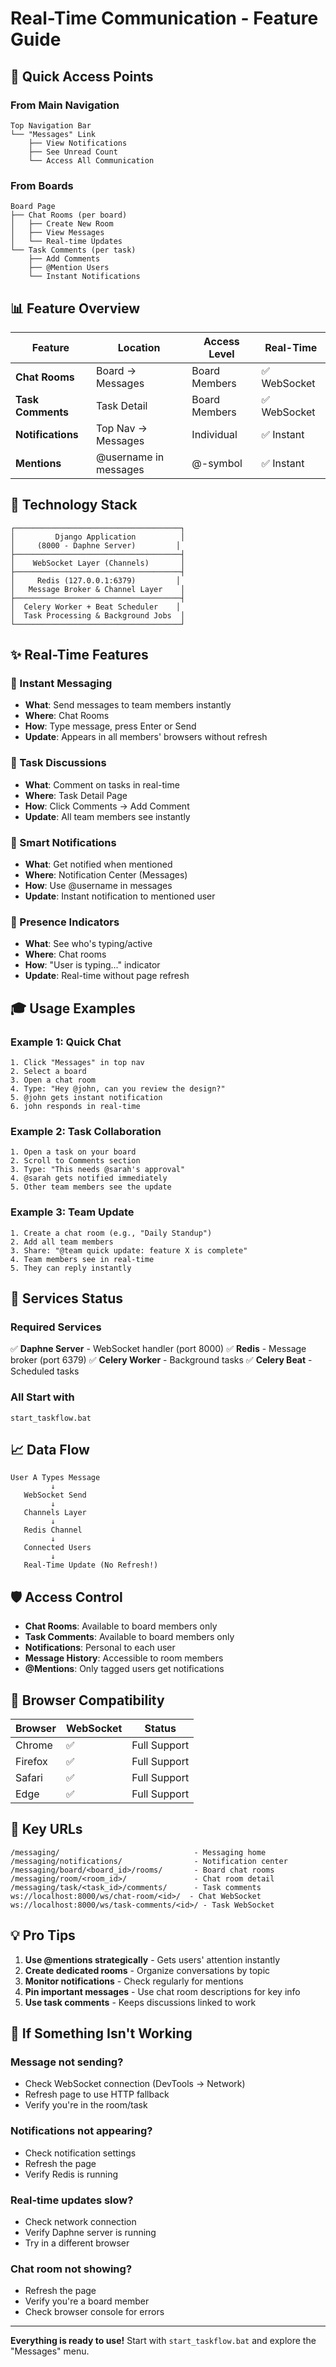 # Real-Time Communication - Feature Guide

## 🎯 Quick Access Points

### From Main Navigation
```
Top Navigation Bar
└── "Messages" Link
    ├── View Notifications
    ├── See Unread Count
    └── Access All Communication
```

### From Boards
```
Board Page
├── Chat Rooms (per board)
│   ├── Create New Room
│   ├── View Messages
│   └── Real-time Updates
└── Task Comments (per task)
    ├── Add Comments
    ├── @Mention Users
    └── Instant Notifications
```

## 📊 Feature Overview

| Feature | Location | Access Level | Real-Time |
|---------|----------|--------------|-----------|
| **Chat Rooms** | Board → Messages | Board Members | ✅ WebSocket |
| **Task Comments** | Task Detail | Board Members | ✅ WebSocket |
| **Notifications** | Top Nav → Messages | Individual | ✅ Instant |
| **Mentions** | @username in messages | @-symbol | ✅ Instant |

## 🚀 Technology Stack

```
┌─────────────────────────────────────┐
│         Django Application          │
│     (8000 - Daphne Server)         │
├─────────────────────────────────────┤
│    WebSocket Layer (Channels)       │
├─────────────────────────────────────┤
│     Redis (127.0.0.1:6379)         │
│   Message Broker & Channel Layer    │
├─────────────────────────────────────┤
│  Celery Worker + Beat Scheduler    │
│  Task Processing & Background Jobs  │
└─────────────────────────────────────┘
```

## ✨ Real-Time Features

### 💬 Instant Messaging
- **What**: Send messages to team members instantly
- **Where**: Chat Rooms
- **How**: Type message, press Enter or Send
- **Update**: Appears in all members' browsers without refresh

### 📌 Task Discussions
- **What**: Comment on tasks in real-time
- **Where**: Task Detail Page
- **How**: Click Comments → Add Comment
- **Update**: All team members see instantly

### 🔔 Smart Notifications
- **What**: Get notified when mentioned
- **Where**: Notification Center (Messages)
- **How**: Use @username in messages
- **Update**: Instant notification to mentioned user

### 👥 Presence Indicators
- **What**: See who's typing/active
- **Where**: Chat rooms
- **How**: "User is typing..." indicator
- **Update**: Real-time without page refresh

## 🎓 Usage Examples

### Example 1: Quick Chat
```
1. Click "Messages" in top nav
2. Select a board
3. Open a chat room
4. Type: "Hey @john, can you review the design?"
5. @john gets instant notification
6. john responds in real-time
```

### Example 2: Task Collaboration
```
1. Open a task on your board
2. Scroll to Comments section
3. Type: "This needs @sarah's approval"
4. @sarah gets notified immediately
5. Other team members see the update
```

### Example 3: Team Update
```
1. Create a chat room (e.g., "Daily Standup")
2. Add all team members
3. Share: "@team quick update: feature X is complete"
4. Team members see in real-time
5. They can reply instantly
```

## 🔧 Services Status

### Required Services
✅ **Daphne Server** - WebSocket handler (port 8000)
✅ **Redis** - Message broker (port 6379)
✅ **Celery Worker** - Background tasks
✅ **Celery Beat** - Scheduled tasks

### All Start with
```batch
start_taskflow.bat
```

## 📈 Data Flow

```
User A Types Message
         ↓
   WebSocket Send
         ↓
   Channels Layer
         ↓
   Redis Channel
         ↓
   Connected Users
         ↓
   Real-Time Update (No Refresh!)
```

## 🛡️ Access Control

- **Chat Rooms**: Available to board members only
- **Task Comments**: Available to board members only
- **Notifications**: Personal to each user
- **Message History**: Accessible to room members
- **@Mentions**: Only tagged users get notifications

## 📱 Browser Compatibility

| Browser | WebSocket | Status |
|---------|-----------|--------|
| Chrome | ✅ | Full Support |
| Firefox | ✅ | Full Support |
| Safari | ✅ | Full Support |
| Edge | ✅ | Full Support |

## 🎯 Key URLs

```
/messaging/                              - Messaging home
/messaging/notifications/                - Notification center
/messaging/board/<board_id>/rooms/       - Board chat rooms
/messaging/room/<room_id>/               - Chat room detail
/messaging/task/<task_id>/comments/      - Task comments
ws://localhost:8000/ws/chat-room/<id>/  - Chat WebSocket
ws://localhost:8000/ws/task-comments/<id>/ - Task WebSocket
```

## 💡 Pro Tips

1. **Use @mentions strategically** - Gets users' attention instantly
2. **Create dedicated rooms** - Organize conversations by topic
3. **Monitor notifications** - Check regularly for mentions
4. **Pin important messages** - Use chat room descriptions for key info
5. **Use task comments** - Keeps discussions linked to work

## 🐛 If Something Isn't Working

### Message not sending?
- Check WebSocket connection (DevTools → Network)
- Refresh page to use HTTP fallback
- Verify you're in the room/task

### Notifications not appearing?
- Check notification settings
- Refresh the page
- Verify Redis is running

### Real-time updates slow?
- Check network connection
- Verify Daphne server is running
- Try in a different browser

### Chat room not showing?
- Refresh the page
- Verify you're a board member
- Check browser console for errors

---

**Everything is ready to use!** Start with `start_taskflow.bat` and explore the "Messages" menu.
